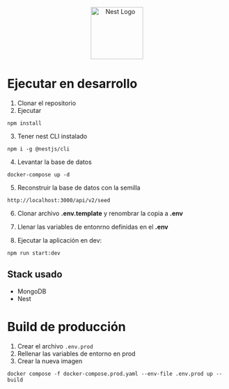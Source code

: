 <p align="center">
  <a href="http://nestjs.com/" target="blank"><img src="https://nestjs.com/img/logo-small.svg" width="120" alt="Nest Logo" /></a>
</p>

# Ejecutar en desarrollo

1. Clonar el repositorio
2. Ejecutar
```
npm install
```
3. Tener nest CLI instalado
```
npm i -g @nestjs/cli
```
4. Levantar la base de datos
```
docker-compose up -d
```

5. Reconstruir la base de datos con la semilla
```
http://localhost:3000/api/v2/seed
```
6. Clonar archivo __.env.template__ y renombrar la copia a __.env__

7. Llenar las variables de entonrno definidas en el __.env__

8. Ejecutar la aplicación en dev: 

```
npm run start:dev
```



## Stack usado

* MongoDB
* Nest

# Build de producción
1. Crear el archivo ```.env.prod```
2. Rellenar las variables de entorno en prod
3. Crear la nueva imagen
```
docker compose -f docker-compose.prod.yaml --env-file .env.prod up --build
```